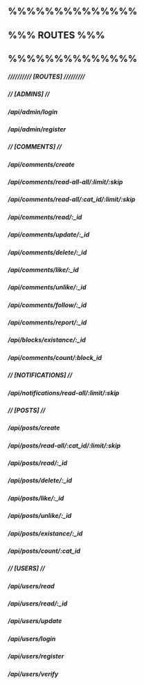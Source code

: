 ## %%%%%%%%%%%%%%
## %%% ROUTES %%%
## %%%%%%%%%%%%%%

##### ////////// [ROUTES] /////////
##### // [ADMINS] //
##### /api/admin/login
##### /api/admin/register
#####
##### 
##### // [COMMENTS] //
##### /api/comments/create
##### /api/comments/read-all-all/:limit/:skip
##### /api/comments/read-all/:cat_id/:limit/:skip
##### /api/comments/read/:_id
##### /api/comments/update/:_id
##### /api/comments/delete/:_id
##### /api/comments/like/:_id
##### /api/comments/unlike/:_id
##### /api/comments/follow/:_id
##### /api/comments/report/:_id
##### /api/blocks/existance/:_id
##### /api/comments/count/:block_id
##### 
##### 
##### // [NOTIFICATIONS] //
##### /api/notifications/read-all/:limit/:skip
##### 
##### 
##### // [POSTS] //
##### /api/posts/create
##### /api/posts/read-all/:cat_id/:limit/:skip
##### /api/posts/read/:_id
##### /api/posts/delete/:_id
##### /api/posts/like/:_id
##### /api/posts/unlike/:_id
##### /api/posts/existance/:_id
##### /api/posts/count/:cat_id
##### 
##### 
##### // [USERS] //
##### /api/users/read
##### /api/users/read/:_id
##### /api/users/update
##### /api/users/login
##### /api/users/register
##### /api/users/verify
